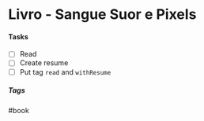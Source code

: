 # Livro - Sangue Suor e Pixels

#### Tasks
- [ ] Read
- [ ] Create resume
- [ ] Put tag `read` and `withResume`

##### Tags
#book
